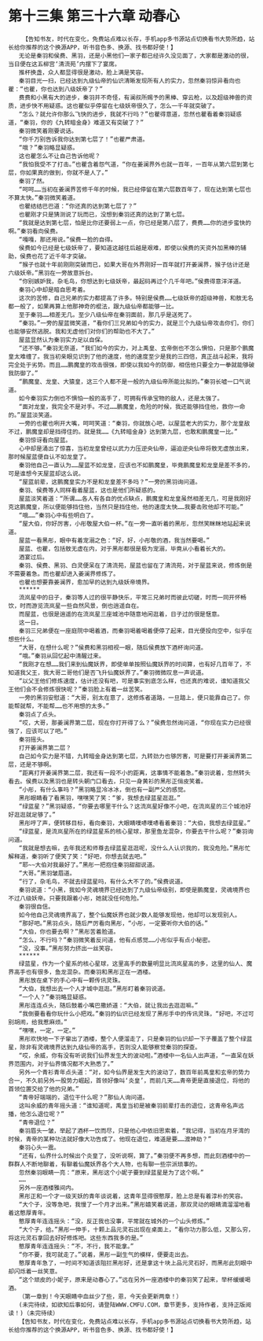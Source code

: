 # 第十三集 第三十六章 动春心
        【告知书友，时代在变化，免费站点难以长存，手机app多书源站点切换看书大势所趋，站长给你推荐的这个换源APP，听书音色多、换源、找书都好使！】
       无论是秦羽和侯费、黑羽，还是小黑他们一家子都已经许久没见面了，大家都是激动的很，当日便在这五柳宫‘清流苑’内摆下了宴席。
       推杯换盏，众人都显得很是激动，脸上满是笑容。
       秦羽目光一扫，已经达到九级仙帝的仙识清晰发现所有人的实力，忽然秦羽惊异看向也瞿：“也瞿，你也达到八级妖帝了？”
       费费和小黑有大的进步，秦羽并不奇怪，有澜叔所赐予的黑棒、穿云枪，以及超级神兽的资质，进步快不用疑惑。这也瞿似乎停留在七级妖帝很久了，怎么一千年就突破了。
       “怎么？就允许你那么飞快的进步，我就不行吗？”也瞿得意道，忽然也瞿看着秦羽疑惑道，“秦羽，你的《九转暗金身》难道又有突破了？”
       秦羽微笑着刚要说话。
       “你千万别告诉我你达到第七层了！”也瞿严肃道。
       “哦？”秦羽略显疑惑。
       这也瞿怎么不让自己告诉他呢？
       “我怕我受不了打击。”也瞿含着怨气道，“你在姜澜界外也就一百年，一百年从第六层到第七层，你如果真的做到，你就不是人了。”
       秦羽了然。
       “呵呵……当初在姜澜界苦修千年的时候，我已经停留在第六层数百年了，现在达到第七层也不算太快。”秦羽微笑着道。
       也瞿结结巴巴道：“你还真的达到第七层了？”
       也瞿刚才只是猜测说了玩而已，没想到秦羽还真的达到了第七层。
       “我就是达到第七层，怕是比你还要弱上一点，你已经是第八层了，费费……你的进步蛮快的啊。”秦羽看向侯费。
       “嘎嘎，那还用说。”侯费一脸的自得。
       侯费如今已经是七级妖帝了，要知道这越往后越是艰难，即使以侯费的天资外加黑棒的辅助，侯费也花了近千年才突破。
       “猴子也就十年前刚刚突破而已，如果大哥在外界刚好一百年就打开姜澜界，猴子估计还是六级妖帝。”黑羽在一旁故意拆台。
       “你别嫉妒我，杂毛鸟，你想达到七级妖帝，最起码再过个几千年吧。”侯费得意洋洋道。
       秦羽心中却是暗自思考着。
       这次的苦修，自己兄弟的实力都提高了许多。特别是侯费……七级妖帝的超级神兽，和敖无名都一般了，如果再算上他那神奇的棍法，跟九级仙帝都能够一比。
       至于秦羽……相差无几。至少八级仙帝在秦羽面前，那几乎是送死了。
       “秦羽。”一旁的屋蓝微笑道，“看你们三兄弟如今的实力，就是三个九级仙帝攻击你们，你们也能够安然逃脱。我和无虚他们对你们的帮助也不大了。”
       屋蓝显然认为秦羽实力足以自保。
       “还不够。”秦羽无奈道，“我们如今的实力，对上禹皇、玄帝倒也不怎么惧怕，只是那个鹏魔皇太难缠了。我当初亲眼见识到了他的速度，他的速度至少是我的三四倍，真正战斗起来，我将完全处于劣势。而且……鹏魔皇的攻击很强，即使以我如今的防御，相信他只要全力一拳就能够破我防御了。”
       “鹏魔皇、龙皇、大猿皇，这三个人都不是一般的九级仙帝所能比拟的。”秦羽长嘘一口气说道。
       如今秦羽实力倒也不惧怕一般的高手了，可拥有传承宝物的敌人，还是太强了。
       “面对龙皇，我完全不是对手。不过……鹏魔皇，危险的时候，我还能够挡住他，救你一命的。”屋蓝淡笑道。
       一旁的也瞿也咧开大嘴，呵呵笑道：“秦羽，你就放心吧，以屋蓝老大的实力，那个龙皇敌不过，鹏魔皇却是挡得住的。就是我……《九转暗金身》达到第九层，也敢和鹏魔皇一比。”
       秦羽惊讶看向屋蓝。
       心中却是涌出了惊喜，当初龙皇曾经以武力力压逆央仙帝，逼迫逆央仙帝将敖无虚放出来，那时候屋蓝便自认不如龙皇了。
       秦羽他自己一直认为……屋蓝不如龙皇，应该也不如鹏魔皇，毕竟鹏魔皇和龙皇是差不多的，可是谁想今天屋蓝却这么说。
       “屋蓝前辈，这鹏魔皇实力不是和龙皇差不多吗？”一旁的黑羽询问道。
       秦羽、侯费等人同样看着屋蓝，这也是他们所疑惑的。
       屋蓝淡笑着道：“所谓……各人有各自的优点缺点，鹏魔皇和龙皇虽然相差无几，可是我刚好克这鹏魔皇，所以便能够挡住他，当然只是挡住他，他的速度太快……我要击败他却不可能。”
       “哦……”秦羽心中有些明白了。
       “屋大伯，你好厉害，小彤敬屋大伯一杯。”在一旁一直听着的黑彤，忽然笑眯眯地站起来说道。
       屋蓝一看黑彤，眼中有着宠溺之色：“好，好，小彤敬的酒，我当然要喝。”
       屋蓝、也瞿，包括敖无虚在内，对于黑彤都很是极为宠溺，毕竟从小看着长大的。
       酒宴过后。
       秦羽、侯费、黑羽、白灵便呆在了清流苑，屋蓝也留在了清流苑，对于屋蓝来说，修炼倒是不需要着急。而也瞿却进入姜澜界修炼了。
       也瞿也想要靠姜澜界，愈加早的达到九级妖帝境界。
       ******
       流岚星中的日子，秦羽等人过的很平静快乐，平常三兄弟时而彼此切磋，时而一同开怀畅饮，时而游览流岚星一些自然风景，倒也逍遥自在。
       而屋蓝，也很是逍遥的在流岚星三座城池中随意地闲逛着，日子过的很是惬意。
       这一日。
       秦羽三兄弟便在一座庭院中喝着酒，而秦羽喝着喝着便停了起来，目光便投向空中，似乎在想些什么。
       “大哥，在想什么呢？”侯费和黑羽相视一眼，随后侯费放下酒杯询问道。
       “哦。”秦羽从回忆起中清醒过来。
       “我刚才在想……我们来到仙魔妖界，即使单单按照仙魔妖界的时间算，也有好几百年了，不知道我父王，我大哥二哥他们是否飞升仙魔妖界了。”秦羽微微叹息一声说道。
       “以父王他们修炼速度，估计还没有吧，可是事实到底怎么样，也还真的难说，谁知道我父王他们会不会修炼很快呢？”秦羽脸上有着一丝苦笑。
       一旁的黑羽安慰道：“大哥，别太在意了，这修炼者道路，一旦踏上，便只能靠自己了。你能帮就帮，不能帮……也不用想的太多。”
       秦羽点了点头。
       “哎，大哥，那姜澜界第二层，现在你打开得了么？”侯费忽然询问道，“你现在实力已经很强了，应该可以了吧。”
       秦羽摇头。
       打开姜澜界第二层？
       自己如今实力是不错，九转暗金身达到第七层，九转劲力也够厉害，可是要打开姜澜界第二层，还是不够啊。
       “距离打开姜澜界第二层，我还有一段不小的距离，这事情不能着急。”秦羽说着，忽然转头看去。侯费以及黑羽也是转头朝门口看去，只见一身黄衫的黑彤正俏皮笑着。
       “小彤，有什么事吗？”黑羽略显冷冰冰，倒也有一副严父的感觉。
       黑彤眼睛看了看黑羽，嘿嘿笑了笑：“爹，我想去绿蓝星逛逛。”
       “绿蓝星？”黑羽疑惑，“你要去哪里干什么？这流岚星好像不小吧，在流岚星的三个城池好好逛逛就足够了。”
       黑彤哼了声，便转移目标，看向秦羽，大眼睛噗哧噗哧看着秦羽：“大伯，我想去绿蓝星。”
       “绿蓝星，是流岚星所在的绿蓝星系的核心星球，那里鱼龙混杂，你要去干什么呢？”秦羽询问道。
       “我就是想去嘛，去年我还和师尊去绿蓝星逛逛呢，没什么人认识我的，我没危险。”黑彤忙解释道，秦羽听了便笑了笑：“好吧，你想去就去吧。”
       “耶~~大伯对我最好了。”黑彤一把抱住秦羽甜甜说道。
       “大哥。”黑羽皱眉道。
       “行了，杂毛鸟，不就去绿蓝星吗，有什么大不了的。”侯费说道。
       秦羽说道：“小黑，我如今灵魂境界已经达到了九级仙帝级别，即使是鹏魔皇，灵魂境界也不过八级妖帝。只要我跟着小彤，她就没任何危险。”
       秦羽很自信。
       如今他自己灵魂境界高了，整个仙魔妖界也就少数人能够发现他，他却可以发现别人。
       “那好吧。”黑羽点头，随后严厉看向黑彤，“小彤，一定要听你大伯的话。”
       “大伯，你也要去啊？”黑彤苦着脸道。
       “怎么，不行吗？”秦羽微笑着反问道，他有点感觉……小彤似乎有点小秘密。
       “没，没事。”黑彤努力挤出一丝笑容。
       ******
       绿蓝星，作为一个星系的核心星球，这里高手的数量明显比流岚星高的多，这里的仙人、魔界高手也有很多，鱼龙混杂。而秦羽和黑彤正在一酒楼。
       黑彤放在桌下的手心中有一颗传讯灵珠。
       “大伯，我想出去一个人才城中逛逛。”黑彤盯着秦羽说道。
       “一个人？”秦羽略显疑惑。
       黑彤连连点头，随后鼓着小嘴巴撒娇道：“大伯，就让我出去逛逛嘛。”
       “我倒要看看你玩什么小把戏。”秦羽的仙识已经发现了黑彤手中的传讯灵珠，“好吧，不过可别胡闹，给我惹麻烦。”
       “嘿嘿，一定，一定。”
       黑彤欢快地一下子窜出了酒楼，整个人便溜走了，只是秦羽的仙识却一下子覆盖了整个绿蓝星，除非有灵魂境界达到九级仙帝的高手，否则没人能够察觉秦羽的探查。
       “哎，余威，你有没有听说我们仙界发生大的波动啦。”酒楼中一名仙人出声道，“一直呆在妖界范围内，对于仙界情况都不大熟悉了。”
       另外一个青衫青年点头道：“对，如今仙界是发生大的波动了，数百年前禹皇和玄帝的势力合一，不久前另外一股势力崛起，首领好像叫‘炎皇’，而前几天……青帝更是直接退位，将他的首领位置交给了他的兄弟。”
       “青帝好端端的，退位干什么呢？”那仙人询问道。
       这叫余威的青年摇头道：“谁知道呢，禹皇当初是被秦羽前辈打击的退位，这青帝名声远播，他怎么退位呢？”
       “青帝退位？”
       秦羽眉头一皱，举起了酒杯一饮而尽，只是他心中依旧思索着，“我记得，当初在月牙湾的时候，青帝的某种功法就好像大功告成了。他现在退位，难道是要……渡神劫？”
       秦羽心头一震。
       “还有，仙界什么时候出个炎皇了，没听说啊，算了。”秦羽便不再多想，而此刻酒楼中的一群群人不断地聊着，有聊着仙魔妖界各个大人物，也有聊一些宗派琐事的。
       忽然秦羽眼睛一亮：“原来，黑彤这个小妮子要到绿蓝星是为了这个啊。”
       ……
       另外一座酒楼雅间内。
       黑彤正和一个才一级天妖的青年谈说着，这青年显得很憨厚，脸上总是有着淳朴的笑容。
       “大个子，没等急吧，我慢了一个月才出来。”黑彤嬉笑着说道，那双灵动的眼睛滴溜溜地看着这憨厚青年。
       憨厚青年连连摇头：“没，反正我也没事，平常就在城外的一个山头修炼。”
       “大个子，给。”黑彤一伸手，十颗上品元灵石出现在桌面上，“看你功力那么低，又那么穷，将这元灵石拿回去好好修炼吧。这些东西我多的是。”
       憨厚青年连连摇头：“不，不行，我不能拿。”
       “你不要，我可就走了。”说着，黑彤一副生气的模样，便要走出去。
       憨厚青年急了，一时间不知道该阻拦黑彤好，还是拿这十块上品元灵石好，而黑彤此刻眼中却闪烁着一丝笑意。
       “这个顽皮的小妮子，原来是动春心了。”远在另外一座酒楼中的秦羽笑了起来，举杯缓缓喝酒。
       （第一章到！今天眼睛中血丝少了些，恩，今天会更新两章！）
       (未完待续，如欲知后事如何，请登陆WWW.CMFU.COM，章节更多，支持作者，支持正版阅读！)（未完待续）
       【告知书友，时代在变化，免费站点难以长存，手机app多书源站点切换看书大势所趋，站长给你推荐的这个换源APP，听书音色多、换源、找书都好使！】